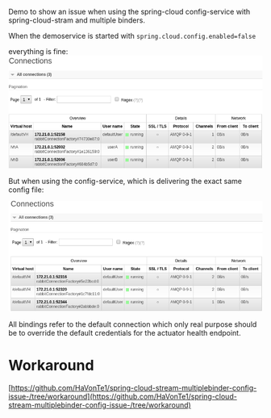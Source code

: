 Demo to show an issue when using the spring-cloud config-service with spring-cloud-stram and multiple binders.

When the demoservice is started with 
`spring.cloud.config.enabled=false`

everything is fine:
![con_good](rabbit_con_good.png) 

But when using the config-service, which is delivering the exact same config file:

![con_bad](rabbit_con_bad.png) 

All bindings refer to the default connection which only real purpose  should be to override the default credentials for the actuator health endpoint.

# Workaround #

[https://github.com/HaVonTe1/spring-cloud-stream-multiplebinder-config-issue-/tree/workaround](https://github.com/HaVonTe1/spring-cloud-stream-multiplebinder-config-issue-/tree/workaround) 